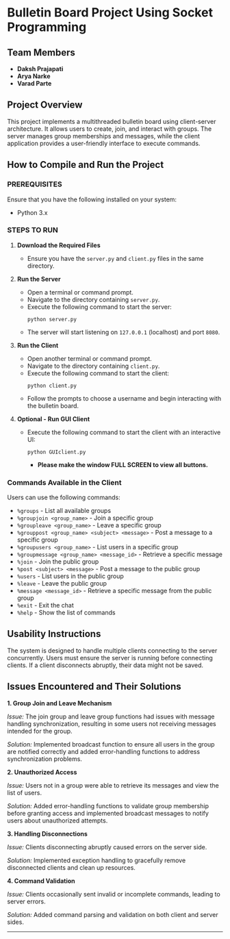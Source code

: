 #  Bulletin Board Project Using Socket Programming

## Team Members
- **Daksh Prajapati**
- **Arya Narke**
- **Varad Parte**

## Project Overview
This project implements a multithreaded bulletin board using client-server architecture. It allows users to create, join, and interact with groups. The server manages group memberships and messages, while the client application provides a user-friendly interface to execute commands.


## How to Compile and Run the Project

### **PREREQUISITES**
Ensure that you have the following installed on your system:
- Python 3.x

### **STEPS TO RUN**
1. **Download the Required Files**
   - Ensure you have the `server.py` and `client.py` files in the same directory.

2. **Run the Server**
   - Open a terminal or command prompt.
   - Navigate to the directory containing `server.py`.
   - Execute the following command to start the server:
     ```
     python server.py
     ```
   - The server will start listening on `127.0.0.1` (localhost) and port `8080`.

3. **Run the Client**
   - Open another terminal or command prompt.
   - Navigate to the directory containing `client.py`.
   - Execute the following command to start the client:
     ```
     python client.py
     ```
   - Follow the prompts to choose a username and begin interacting with the bulletin board. 

4. **Optional - Run GUI Client**
   - Execute the following command to start the client with an interactive UI: 
     ```
     python GUIclient.py
     ```
     - **Please make the window FULL SCREEN to view all buttons.**

### Commands Available in the Client
Users can use the following commands:
- `%groups` - List all available groups
- `%groupjoin <group_name>` - Join a specific group
- `%groupleave <group_name>` - Leave a specific group
- `%grouppost <group_name> <subject> <message>` - Post a message to a specific group
- `%groupusers <group_name>` - List users in a specific group
- `%groupmessage <group_name> <message_id>` - Retrieve a specific message
- `%join` - Join the public group
- `%post <subject> <message>` - Post a message to the public group
- `%users` - List users in the public group
- `%leave` - Leave the public group
- `%message <message_id>` - Retrieve a specific message from the public group
- `%exit` - Exit the chat
- `%help` - Show the list of commands


## Usability Instructions
The system is designed to handle multiple clients connecting to the server concurrently. Users must ensure the server is running before connecting clients. If a client disconnects abruptly, their data might not be saved.

## Issues Encountered and Their Solutions

**1. Group Join and Leave Mechanism**

*Issue:* The join group and leave group functions had issues with message handling synchronization, resulting in some users not receiving messages intended for the group.

*Solution:* Implemented broadcast function to ensure all users in the group are notified correctly and added error-handling functions to address synchronization problems.

**2. Unauthorized Access**

*Issue:* Users not in a group were able to retrieve its messages and view the list of users.

*Solution:* Added error-handling functions to validate group membership before granting access and implemented broadcast messages to notify users about unauthorized attempts.

**3. Handling Disconnections**

*Issue:* Clients disconnecting abruptly caused errors on the server side.

*Solution:* Implemented exception handling to gracefully remove disconnected clients and clean up resources.

**4. Command Validation**

*Issue:* Clients occasionally sent invalid or incomplete commands, leading to server errors.

*Solution:* Added command parsing and validation on both client and server sides.

---

